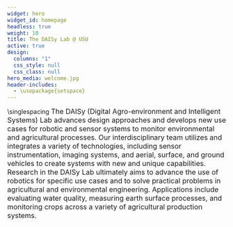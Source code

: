 ```yaml
---
widget: hero
widget_id: homepage
headless: true
weight: 10
title: The DAISy Lab @ USU
active: true
design:
  columns: "1"
  css_style: null
  css_class: null
hero_media: welcome.jpg
header-includes:
  - \usepackage{setspace}
---
```

\singlespacing
<font size="3">The DAISy (Digital Agro-environment and Intelligent Systems) Lab advances design approaches and develops new use cases for robotic and sensor systems to monitor environmental and agricultural processes. Our interdisciplinary team utilizes and integrates a variety of technologies, including sensor instrumentation, imaging systems, and aerial, surface, and ground vehicles to create systems with new and unique capabilities. Research in the DAISy Lab ultimately aims to advance the use of robotics for specific use cases and to solve practical problems in agricultural and environmental engineering. Applications include evaluating water quality, measuring earth surface processes, and monitoring crops across a variety of agricultural production systems.  </font>
